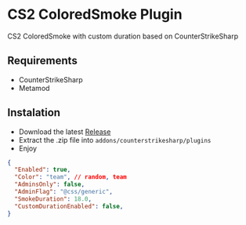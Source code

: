 # CS2 ColoredSmoke Plugin
CS2 ColoredSmoke with custom duration based on CounterStrikeSharp

## Requirements
- CounterStrikeSharp
- Metamod

## Instalation
- Download the latest [Release](https://github.com/ZusDev/CS2-ColoredSmoke-Plugin/releases)
- Extract the .zip file into `addons/counterstrikesharp/plugins`
- Enjoy

```json
{
  "Enabled": true,
  "Color": "team", // random, team
  "AdminsOnly": false,
  "AdminFlag": "@css/generic",
  "SmokeDuration": 18.0,
  "CustomDurationEnabled": false,
}
```


